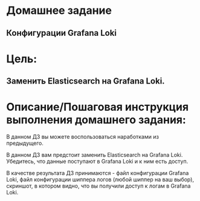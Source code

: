 # Домашнее задание
## Конфигурации Grafana Loki

# Цель:
## Заменить Elasticsearch на Grafana Loki.


# Описание/Пошаговая инструкция выполнения домашнего задания:
В данном ДЗ вы можете воспользоваться наработками из предыдущего.

В данном ДЗ вам предстоит заменить Elasticsearch на Grafana Loki. Убедитесь, что данные поступают в Grafana Loki и к ним есть доступ.

В качестве результата ДЗ принимаются - файл конфигурации Grafana Loki, 
файл конфигурации шиппера логов (любой шиппер на ваш выбор), скриншот, в котором видно, что вы получили доступ к логам в Grafana Loki.
